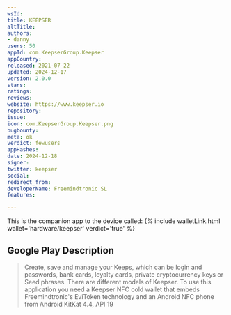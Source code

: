 ```yaml
---
wsId: 
title: KEEPSER
altTitle: 
authors:
- danny
users: 50
appId: com.KeepserGroup.Keepser
appCountry: 
released: 2021-07-22
updated: 2024-12-17
version: 2.0.0
stars: 
ratings: 
reviews: 
website: https://www.keepser.io
repository: 
issue: 
icon: com.KeepserGroup.Keepser.png
bugbounty: 
meta: ok
verdict: fewusers
appHashes: 
date: 2024-12-18
signer: 
twitter: keepser
social: 
redirect_from: 
developerName: Freemindtronic SL
features: 

---
```


This is the companion app to the device called: {% include walletLink.html wallet='hardware/keepser' verdict='true' %}

## Google Play Description 

> Create, save and manage your Keeps, which can be login and passwords, bank cards, loyalty cards, private cryptocurrency keys or Seed phrases. There are different models of Keepser. To use this application you need a Keepser NFC cold wallet that embeds Freemindtronic's EviToken technology and an Android NFC phone from Android KitKat 4.4, API 19
